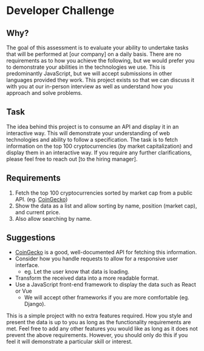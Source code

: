 # Developer Challenge

## Why?

The goal of this assessment is to evaluate your ability to undertake tasks that will be performed at [our company] on a daily basis. There are no requirements as to how you achieve the following, but we would prefer you to demonstrate your abilities in the technologies we use. This is predominantly JavaScript, but we will accept submissions in other languages provided they work. This project exists so that we can discuss it with you at our in-person interview as well as understand how you approach and solve problems.

## Task

The idea behind this project is to consume an API and display it in an interactive way. This will demonstrate your understanding of web technologies and ability to follow a specification. The task is to fetch information on the top 100 cryptocurrencies (by market capitalization) and display them in an interactive way. If you require any further clarifications, please feel free to reach out [to the hiring manager].

## Requirements

1. Fetch the top 100 cryptocurrencies sorted by market cap from a public API. (eg. [CoinGecko](https://www.coingecko.com))
2. Show the data as a list and allow sorting by name, position (market cap), and current price.
3. Also allow searching by name.

## Suggestions

* [CoinGecko](https://www.coingecko.com) is a good, well-documented API for fetching this information.
* Consider how you handle requests to allow for a responsive user interface.
	* eg. Let the user know that data is loading.
* Transform the received data into a more readable format.
* Use a JavaScript front-end framework to display the data such as React or Vue
	* We will accept other frameworks if you are more comfortable (eg. Django).

This is a simple project with no extra features required. How you style and present the data is up to you as long as the functionality requirements are met. Feel free to add any other features you would like as long as it does not prevent the above requirements. However, you should only do this if you feel it will demonstrate a particular skill or interest.
